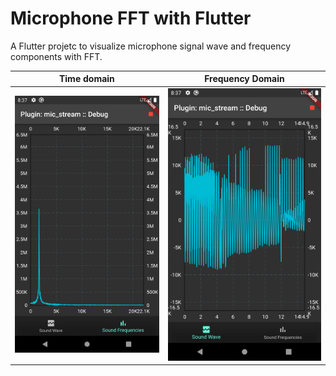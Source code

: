 # Microphone FFT with Flutter

A Flutter projetc to visualize microphone signal wave and frequency components with FFT.

Time domain | Frequency Domain 
-- | -- 
<img src="print_fft.png" alt="My cool logo"/> | <img src="print_wave.png" alt="My cool logo"/> | 